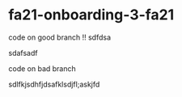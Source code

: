 # fa21-onboarding-3-fa21

code on good branch  !! 
sdfdsa 

sdafsadf

code on bad branch

sdlfkjsdhfjdsafklsdjfl;askjfd


